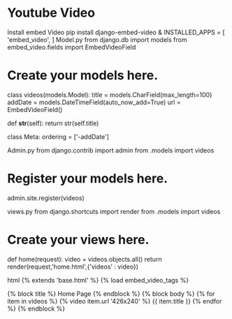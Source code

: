 # Youtube Video 
Install embed Video
pip install django-embed-video
&
INSTALLED_APPS = [
   'embed_video',
]
Model.py
from django.db import models
from embed_video.fields import EmbedVideoField
# Create your models here.
class videos(models.Model):
   title = models.CharField(max_length=100)
   addDate = models.DateTimeField(auto_now_add=True)
   url = EmbedVideoField()


   def __str__(self):
       return str(self.title)


   class Meta:
       ordering = ['-addDate']


Admin.py
from django.contrib import admin
from .models import videos
# Register your models here.
admin.site.register(videos)


views.py
from django.shortcuts import render
from .models import videos
# Create your views here.
def home(request):
   video = videos.objects.all()
   return render(request,'home.html',{'videos' : video})


html
{% extends  'base.html' %}
{% load embed_video_tags %}


{% block title %} Home Page {% endblock %}
{% block body %}
{% for item in videos %}
{% video item.url '426x240' %}
{{ item.title }}
{% endfor  %}
{% endblock %}




